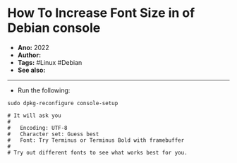 # How To Increase Font Size in of Debian console

- **Ano:** 2022 
- **Author:** 
- **Tags:** #Linux #Debian
- **See also:**

---

- Run the following:

```
sudo dpkg-reconfigure console-setup

# It will ask you
#
#   Encoding: UTF-8
#   Character set: Guess best
#   Font: Try Terminus or Terminus Bold with framebuffer
#
# Try out different fonts to see what works best for you.
```
 
